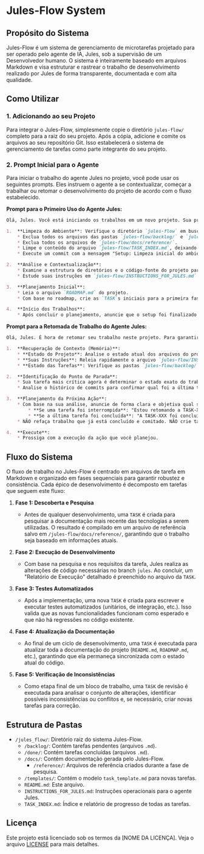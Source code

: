 # Jules-Flow System

## Propósito do Sistema

Jules-Flow é um sistema de gerenciamento de microtarefas projetado para ser operado pelo agente de IA, Jules, sob a supervisão de um Desenvolvedor humano. O sistema é inteiramente baseado em arquivos Markdown e visa estruturar e rastrear o trabalho de desenvolvimento realizado por Jules de forma transparente, documentada e com alta qualidade.

## Como Utilizar

### 1. Adicionando ao seu Projeto

Para integrar o Jules-Flow, simplesmente copie o diretório `jules-flow/` completo para a raiz do seu projeto. Após a cópia, adicione e comite os arquivos ao seu repositório Git. Isso estabelecerá o sistema de gerenciamento de tarefas como parte integrante do seu projeto.

### 2. Prompt Inicial para o Agente

Para iniciar o trabalho do agente Jules no projeto, você pode usar os seguintes prompts. Eles instruem o agente a se contextualizar, começar a trabalhar ou retomar o desenvolvimento do projeto de acordo com o fluxo estabelecido.


**Prompt para o Primeiro Uso do Agente Jules:**
```markdown
Olá, Jules. Você está iniciando os trabalhos em um novo projeto. Sua primeira missão é preparar o ambiente `jules-flow` e planejar os passos iniciais. Siga estritamente esta sequência:

1.  **Limpeza do Ambiente**: Verifique o diretório `jules-flow` em busca de resíduos de projetos anteriores.
    * Exclua todos os arquivos das pastas `jules-flow/backlog/` e `jules-flow/done/`.
    * Exclua todos os arquivos de `jules-flow/docs/reference/`.
    * Limpe o conteúdo do arquivo `jules-flow/TASK_INDEX.md`, deixando-o vazio.
    * Execute um commit com a mensagem "Setup: Limpeza inicial do ambiente Jules-Flow." para registrar esta ação.

2.  **Análise e Contextualização**:
    * Examine a estrutura de diretórios e o código-fonte do projeto para entender seu propósito e tecnologias.
    * Estude suas instruções em `jules-flow/INSTRUCTIONS_FOR_JULES.md`.

3.  **Planejamento Inicial**:
    * Leia o arquivo `ROADMAP.md` do projeto.
    * Com base no roadmap, crie as `TASK`s iniciais para a primeira fase do projeto e coloque-as no diretório `jules-flow/backlog/`. Siga todas as regras de criação de tarefas definidas em suas instruções.

4.  **Início dos Trabalhos**:
    * Após concluir o planejamento, anuncie que o setup foi finalizado e informe qual será a primeira `TASK` que você irá executar.
```

**Prompt para a Retomada de Trabalho do Agente Jules:**
```markdown
Olá, Jules. É hora de retomar seu trabalho neste projeto. Para garantir a continuidade e consistência, siga rigorosamente os seguintes passos para se reorientar antes de agir:

1.  **Recuperação de Contexto (Memória)**:
    * **Estado do Projeto**: Analise o estado atual dos arquivos do projeto para identificar as mudanças mais recentes.
    * **Suas Instruções**: Releia rapidamente o arquivo `jules-flow/INSTRUCTIONS_FOR_JULES.md` para relembrar suas diretrizes.
    * **Estado das Tarefas**: Verifique as pastas `jules-flow/backlog/` e `jules-flow/done/` para ter um panorama claro do que está pendente e o que já foi concluído. Preste atenção especial na última tarefa movida para `/done/`.

2.  **Identificação do Ponto de Parada**:
    * Sua tarefa mais crítica agora é determinar o estado exato do trabalho no momento da pausa. A última `TASK` em que você estava trabalhando foi totalmente concluída e movida para `/done/`? Ou você estava no meio de uma tarefa que ainda se encontra no `/backlog/`?
    * Analise o histórico de commits para confirmar qual foi a última tarefa registrada.

3.  **Planejamento da Próxima Ação**:
    * Com base na sua análise, anuncie de forma clara e objetiva qual será sua próxima ação.
        * **Se uma tarefa foi interrompida**: "Estou retomando a TASK-XXX, que foi parcialmente concluída. Meu próximo passo é..."
        * **Se a última tarefa foi concluída**: "A TASK-XXX foi concluída. Estou iniciando agora a próxima tarefa do backlog: TASK-YYY."
    * NÃO refaça trabalho que já está concluído e comitado. NÃO crie tarefas duplicadas.

4.  **Execute**:
    * Prossiga com a execução da ação que você planejou.
```

## Fluxo do Sistema

O fluxo de trabalho no Jules-Flow é centrado em arquivos de tarefa em Markdown e organizado em fases sequenciais para garantir robustez e consistência. Cada épico de desenvolvimento é decomposto em tarefas que seguem este fluxo:

1.  **Fase 1: Descoberta e Pesquisa**
    * Antes de qualquer desenvolvimento, uma `TASK` é criada para pesquisar a documentação mais recente das tecnologias a serem utilizadas. O resultado é compilado em um arquivo de referência salvo em `/jules-flow/docs/reference/`, garantindo que o trabalho seja baseado em informações atuais.

2.  **Fase 2: Execução de Desenvolvimento**
    * Com base na pesquisa e nos requisitos da tarefa, Jules realiza as alterações de código necessárias no branch `jules`. Ao concluir, um "Relatório de Execução" detalhado é preenchido no arquivo da `TASK`.

3.  **Fase 3: Testes Automatizados**
    * Após a implementação, uma nova `TASK` é criada para escrever e executar testes automatizados (unitários, de integração, etc.). Isso valida que as novas funcionalidades funcionam como esperado e que não há regressões no código existente.

4.  **Fase 4: Atualização da Documentação**
    * Ao final de um ciclo de desenvolvimento, uma `TASK` é executada para atualizar toda a documentação do projeto (`README.md`, `ROADMAP.md`, etc.), garantindo que ela permaneça sincronizada com o estado atual do código.

5.  **Fase 5: Verificação de Inconsistências**
    * Como etapa final de um bloco de trabalho, uma `TASK` de revisão é executada para analisar o conjunto de alterações, identificar possíveis inconsistências ou conflitos e, se necessário, criar novas tarefas para correção.

## Estrutura de Pastas

* `/jules_flow/`: Diretório raiz do sistema Jules-Flow.
    * `/backlog/`: Contém tarefas pendentes (arquivos `.md`).
    * `/done/`: Contém tarefas concluídas (arquivos `.md`).
    * `/docs/`: Contém documentação gerada pelo Jules-Flow.
        * `/reference/`: Arquivos de referência criados durante a fase de pesquisa.
    * `/templates/`: Contém o modelo `task_template.md` para novas tarefas.
    * `README.md`: Este arquivo.
    * `INSTRUCTIONS_FOR_JULES.md`: Instruções operacionais para o agente Jules.
    * `TASK_INDEX.md`: Índice e relatório de progresso de todas as tarefas.

## Licença

Este projeto está licenciado sob os termos da [NOME DA LICENÇA]. Veja o arquivo [LICENSE](LICENSE) para mais detalhes.

